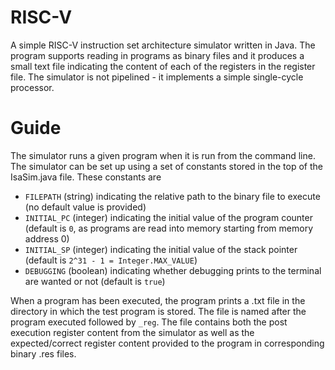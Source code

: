 # RISC-V
A simple RISC-V instruction set architecture simulator written in Java. The program supports reading in programs as binary files and it produces a small text file indicating the content of each of the registers in the register file. The simulator is not pipelined - it implements a simple single-cycle processor.

# Guide
The simulator runs a given program when it is run from the command line. The simulator can be set up using a set of constants stored in the top of the IsaSim.java file. These constants are
- ```FILEPATH``` (string) indicating the relative path to the binary file to execute (no default value is provided)
- ```INITIAL_PC``` (integer) indicating the initial value of the program counter (default is ```0```, as programs are read into memory starting from memory address 0)
- ```INITIAL_SP``` (integer) indicating the initial value of the stack pointer (default is ```2^31 - 1 = Integer.MAX_VALUE```)
- ```DEBUGGING``` (boolean) indicating whether debugging prints to the terminal are wanted or not (default is ```true```)

When a program has been executed, the program prints a .txt file in the directory in which the test program is stored. The file is named after the program executed followed by ```_reg```. The file contains both the post execution register content from the simulator as well as the expected/correct register content provided to the program in corresponding binary .res files.

